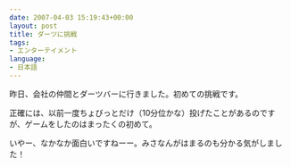 ```yaml
---
date: 2007-04-03 15:19:43+00:00
layout: post
title: ダーツに挑戦
tags:
- エンターテイメント
language:
- 日本語
---
```


昨日、会社の仲間とダーツバーに行きました。初めての挑戦です。

正確には、以前一度ちょびっとだけ（10分位かな）投げたことがあるのですが、ゲームをしたのはまったくの初めて。

いやー、なかなか面白いですねーー。みさなんがはまるのも分かる気がしました！
